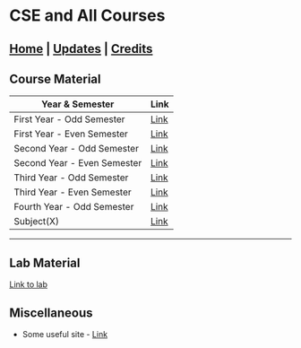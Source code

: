 # CSE and All Courses

## [Home](../main/index.md) | [Updates](../main/updates.md) | [Credits](../main/credits.md)

## Course Material

| Year & Semester             | Link                                                                                              |
| --------------------------- | ------------------------------------------------------------------------------------------------- |
| First Year - Odd Semester   | [Link](https://drive.google.com/drive/folders/1R_Fx5hk-FplmdY34jj-Pz4ajt2uKAyHw?usp=share_link)   |
| First Year - Even Semester  | [Link](https://drive.google.com/drive/folders/1vYZuP-GeuGu0oY42N2OYA2DeucxW2fLO?usp=sharing.html) |
| Second Year - Odd Semester  | [Link](https://drive.google.com/drive/folders/1k2ZvgfykG2bBkZB7bXieR_FEnz9QeCb6?usp=share_link)   |
| Second Year - Even Semester | [Link](https://drive.google.com/drive/folders/1fW5Xzs6wrjFpYdBU6Rm-09S8QH0qDvHk?usp=sharing)      |
| Third Year - Odd Semester   | [Link](https://drive.google.com/drive/folders/1sBvC6oRidAJPbgVsZ0HjcmKTHLhY4fqo?usp=share_link)   |
| Third Year - Even Semester  | [Link](https://drive.google.com/drive/folders/1bVstM_bTRWHvf-d3V3BphK3ffaf9esUQ?usp=sharing)      |
| Fourth Year - Odd Semester  | [Link](https://drive.google.com/drive/folders/1zsSXhguH9nsF3OkAofyy5YXiEWIAqW65?usp=sharing)      |
| Subject(X)                  | [Link](https://drive.google.com/drive/folders/1__0-ZVnc24X1U1cujVFXvs0P453IVJH9?usp=sharing)      |

---

## Lab Material

[Link to lab](./labs.md)

## Miscellaneous

- Some useful site - [Link](https://juggadnauts.notion.site/Juggadnauts-d42b335ffc7d4909bcc2d14311e443f0)
